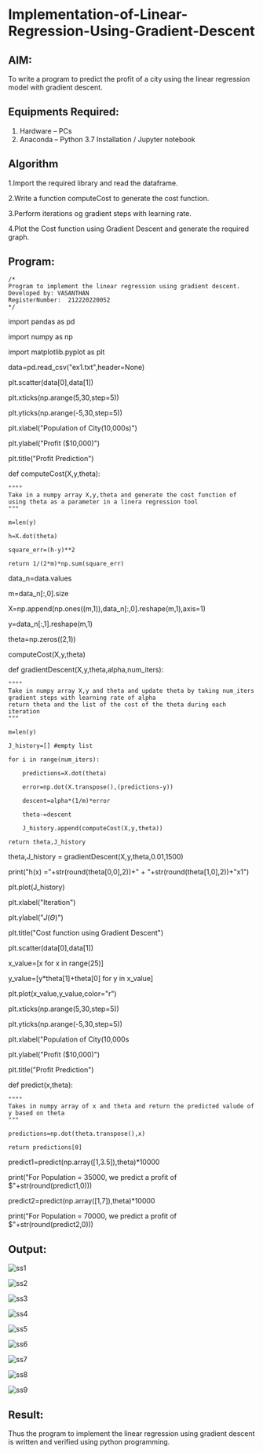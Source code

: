 # Implementation-of-Linear-Regression-Using-Gradient-Descent

## AIM:
To write a program to predict the profit of a city using the linear regression model with gradient descent.

## Equipments Required:
1. Hardware – PCs
2. Anaconda – Python 3.7 Installation / Jupyter notebook

## Algorithm
1.Import the required library and read the dataframe.

2.Write a function computeCost to generate the cost function.

3.Perform iterations og gradient steps with learning rate.

4.Plot the Cost function using Gradient Descent and generate the required graph.

## Program:
```
/*
Program to implement the linear regression using gradient descent.
Developed by: VASANTHAN
RegisterNumber:  212220220052
*/
```
import pandas as pd

import numpy as np

import matplotlib.pyplot as plt

data=pd.read_csv("ex1.txt",header=None)

plt.scatter(data[0],data[1])

plt.xticks(np.arange(5,30,step=5))

plt.yticks(np.arange(-5,30,step=5))

plt.xlabel("Population of City(10,000s)")

plt.ylabel("Profit ($10,000)")

plt.title("Profit Prediction")

def computeCost(X,y,theta):

    """"
    Take in a numpy array X,y,theta and generate the cost function of using theta as a parameter in a linera regression tool   
    """
    
    m=len(y) 
    
    h=X.dot(theta)
    
    square_err=(h-y)**2
    
    return 1/(2*m)*np.sum(square_err) 

data_n=data.values

m=data_n[:,0].size

X=np.append(np.ones((m,1)),data_n[:,0].reshape(m,1),axis=1)

y=data_n[:,1].reshape(m,1)

theta=np.zeros((2,1))

computeCost(X,y,theta) 

def gradientDescent(X,y,theta,alpha,num_iters):

    """"
    Take in numpy array X,y and theta and update theta by taking num_iters gradient steps with learning rate of alpha 
    return theta and the list of the cost of the theta during each iteration
    """
    
    m=len(y)
    
    J_history=[] #empty list
    
    for i in range(num_iters):
    
        predictions=X.dot(theta)
        
        error=np.dot(X.transpose(),(predictions-y))
        
        descent=alpha*(1/m)*error
        
        theta-=descent
        
        J_history.append(computeCost(X,y,theta))
        
    return theta,J_history

theta,J_history = gradientDescent(X,y,theta,0.01,1500)

print("h(x) ="+str(round(theta[0,0],2))+" + "+str(round(theta[1,0],2))+"x1")

plt.plot(J_history)

plt.xlabel("Iteration")

plt.ylabel("$J(\Theta)$")

plt.title("Cost function using Gradient Descent")

plt.scatter(data[0],data[1])

x_value=[x for x in range(25)]

y_value=[y*theta[1]+theta[0] for y in x_value]

plt.plot(x_value,y_value,color="r")

plt.xticks(np.arange(5,30,step=5))

plt.yticks(np.arange(-5,30,step=5))

plt.xlabel("Population of City(10,000s

plt.ylabel("Profit ($10,000)")

plt.title("Profit Prediction")

def predict(x,theta):

    """"
    Takes in numpy array of x and theta and return the predicted valude of y based on theta
    """
    
    predictions=np.dot(theta.transpose(),x)
    
    return predictions[0]

predict1=predict(np.array([1,3.5]),theta)*10000

print("For Population = 35000, we predict a profit of $"+str(round(predict1,0)))

predict2=predict(np.array([1,7]),theta)*10000

print("For Population = 70000, we predict a profit of $"+str(round(predict2,0)))

## Output:
![ss1](https://user-images.githubusercontent.com/115924983/196040710-97f9d732-f101-46f9-995b-96307d508ae8.png)

![ss2](https://user-images.githubusercontent.com/115924983/196040720-17a32de6-ae2b-434f-9d99-5a99f29efb12.png)

![ss3](https://user-images.githubusercontent.com/115924983/196040726-26beabb3-2610-4a10-afd0-d0a8390588d2.png)

![ss4](https://user-images.githubusercontent.com/115924983/196040737-a9564eb3-1ef9-4a93-886b-81342e9565d6.png)

![ss5](https://user-images.githubusercontent.com/115924983/196040746-a4dd0700-d0fa-47da-abc2-6b95fd17ab4f.png)

![ss6](https://user-images.githubusercontent.com/115924983/196040757-014190d2-b9c5-44be-94d8-8bfa38abf0ad.png)

![ss7](https://user-images.githubusercontent.com/115924983/196040770-9305ae2d-102d-4527-8056-d0bbaf167dc8.png)

![ss8](https://user-images.githubusercontent.com/115924983/196040777-f8708158-3403-4c74-9ade-58accac3c08c.png)

![ss9](https://user-images.githubusercontent.com/115924983/196040793-9e588a41-982f-447f-87a9-06de410a1ede.png)


## Result:
Thus the program to implement the linear regression using gradient descent is written and verified using python programming.
